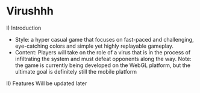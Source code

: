 # Virushhh

I) Introduction
- Style: a hyper casual game that focuses on fast-paced and challenging, eye-catching colors and simple yet highly replayable gameplay.
- Content: Players will take on the role of a virus that is in the process of infiltrating the system and must defeat opponents along the way.
Note: the game is currently being developed on the WebGL platform, but the ultimate goal is definitely still the mobile platform

II) Features
Will be updated later
